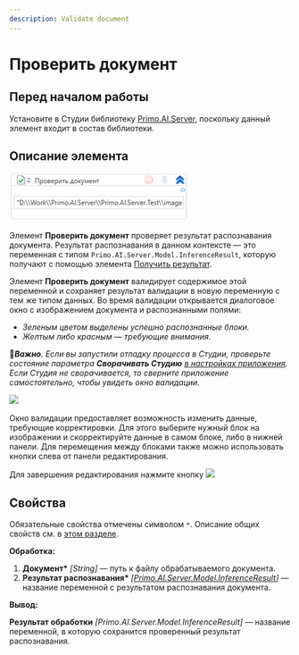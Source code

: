 ```yaml
---
description: Validate document
---
```


# Проверить документ

## Перед началом работы

Установите в Студии библиотеку [Primo.AI.Server](https://docs.primo-rpa.ru/primo-rpa/g_elements/el_extra/ai_server), поскольку данный элемент входит в состав библиотеки.

## Описание элемента

![](<../../../../.gitbook/assets1/windows_items/validate-doc.png>)

Элемент **Проверить документ** проверяет результат распознавания документа. Результат распознавания в данном контексте — это переменная с типом `Primo.AI.Server.Model.InferenceResult`, которую получают с помощью элемента [Получить результат](https://docs.primo-rpa.ru/primo-rpa/g_elements/el_extra/ai_server/getresult). 

Элемент **Проверить документ** валидирует содержимое этой переменной и сохраняет результат валидации в новую переменную с тем же типом данных. Во время валидации открывается диалоговое окно с изображением документа и распознанными полями:
* *Зеленым цветом выделены успешно распознанные блоки.*
* *Желтым либо красным — требующие внимания.*

:large_orange_diamond:***Важно**. Если вы запустили отладку процесса в Студии, проверьте состояние параметра **Сворачивать Студию** [в настройках приложения](https://docs.primo-rpa.ru/primo-rpa/primo-studio/settings#otladchik). Если Студия не сворачивается, то сверните приложение самостоятельно, чтобы увидеть окно валидации.*

![](<../../../.gitbook/assets/image (18).png>)

Окно валидации предоставляет возможность изменить данные, требующие корректировки. Для этого выберите нужный блок на изображении и скорректируйте данные в самом блоке, либо в нижней панели. Для перемещения между блоками также можно использовать кнопки слева от панели редактирования.

Для завершения редактирования нажмите кнопку ![](<../../../.gitbook/assets/image (148) (1) (2) (1) (1) (2) (1).png>)



## Свойства
Обязательные свойства отмечены символом `*`. Описание общих свойств см. в [этом разделе](https://docs.primo-rpa.ru/primo-rpa/primo-studio/process/elements#svoistva-elementa).

**Обработка:**

1. **Документ\*** *[String]* — путь к файлу обрабатываемого документа.
1. **Результат распознавания\*** *[[Primo.AI.Server.Model.InferenceResult](https://docs.primo-rpa.ru/primo-rpa/g_elements/el_extra/ai_server/getresult#inferenceresult)]* — название переменной с результатом распознавания документа.

**Вывод:**

**Результат обработки** *[Primo.AI.Server.Model.InferenceResult]* — название переменной, в которую сохранится проверенный результат распознавания.


